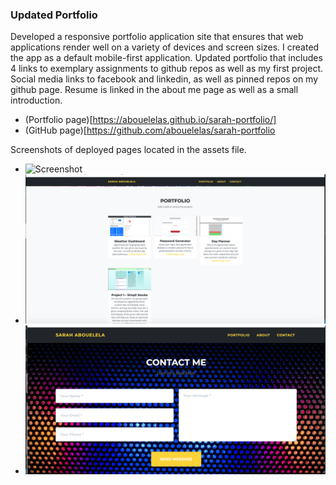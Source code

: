 ### Updated Portfolio

Developed a responsive portfolio application site that ensures that web applications render well on a variety of devices and screen sizes.  I created the app as a default mobile-first application. 
Updated portfolio that includes 4 links to exemplary assignments to github repos as well as my first project. 
Social media links to facebook and linkedin, as well as pinned repos on my github page.
Resume is linked in the about me page as well as a small introduction.

* (Portfolio page)[https://abouelelas.github.io/sarah-portfolio/]
* (GitHub page)[https://github.com/abouelelas/sarah-portfolio

Screenshots of deployed pages located in the assets file.
* ![Screenshot](assets/img/portfolioss1.png)
* ![Screenshot](assets/img/portfolioss2.png)
* ![Screenshot](assets/img/portfolioss3.png)



